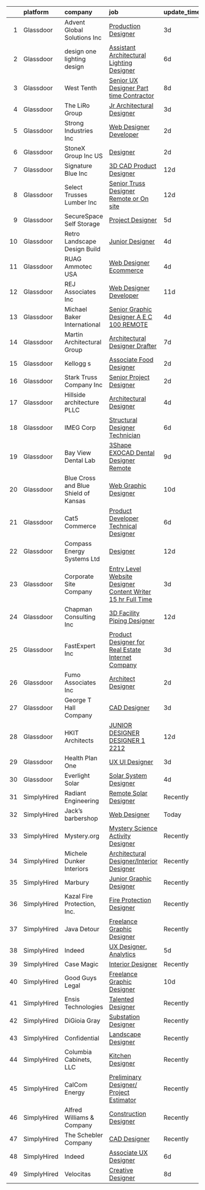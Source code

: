 

|    | platform    | company                              | job                                                                                                                                                                                                                                                                                                                                                                                                                                                                                                                                                                                                                                                                                                                                                                                                                                                                                                                                                                                   | update_time   | location           |
|---:|:------------|:-------------------------------------|:--------------------------------------------------------------------------------------------------------------------------------------------------------------------------------------------------------------------------------------------------------------------------------------------------------------------------------------------------------------------------------------------------------------------------------------------------------------------------------------------------------------------------------------------------------------------------------------------------------------------------------------------------------------------------------------------------------------------------------------------------------------------------------------------------------------------------------------------------------------------------------------------------------------------------------------------------------------------------------------|:--------------|:-------------------|
|  1 | Glassdoor   | Advent Global Solutions  Inc         | [Production Designer](https://www.glassdoor.com/partner/jobListing.htm?pos=126&ao=1110586&s=58&guid=00000182101c31b0b0a224299edf3c80&src=GD_JOB_AD&t=SR&vt=w&ea=1&cs=1_d17178c4&cb=1658127659984&jobListingId=1008006055441&cpc=654405A9B1E0A9F5&jrtk=3-0-1g881ocfi2hiq001-1g881ocg3gagu800-61901665e7fa4d7c--6NYlbfkN0DIpdLJUpemWGeGK9aGkL8A97q7wooQJ2aAkTmG5zU8UI_WTracIWZHwrSN7ZMSmN6edLzs65ZGUUGmA5MQP4FEfG2vUYmBYXg1-9TaUFVVQvAxyCY1f3YU7tUtaLgSaxUeP4svd2V2Vnzm9jPH-oRcWZXd0wLP5S2KJ_ur2UV4PabBSgtGwrzVfDSm0S4A6omYflEBjzaBwFcsbxYKVOvScy5aIL3jy_pQE4yYo77gTutsV35xAaNFCMSWZ-XE9Lco_ynqM0uonKKL6M-LJe24fEeGJsGaGALW7AHzQQu9iGF6b5Up7YwQybq3DjXyQYmBxMKSpeEufdx8OagwlwkQVoJgS646703DgtLkN5Y7W3NlB4VMz5O0u9_1RyH2hJvEkcOWkpwL4lQPa_ZvcX9TVJZnZh7NX0VRoM3zr18-go3UPzY2yiQvdhulL-q2ZDh0-qmOwGzBj7Uns1JyVis4j9jGRfZPDne-aZxoAum5bbmoscRDytpPz9bXj3-di-c%3D)                                                                                                                          | 3d            | Austin, TX         |
|  2 | Glassdoor   | design one lighting design           | [Assistant Architectural Lighting Designer](https://www.glassdoor.com/partner/jobListing.htm?pos=119&ao=1110586&s=58&guid=00000182101c31b0b0a224299edf3c80&src=GD_JOB_AD&t=SR&vt=w&ea=1&cs=1_01f67689&cb=1658127659983&jobListingId=1007997987199&cpc=88C71AD61D38E582&jrtk=3-0-1g881ocfi2hiq001-1g881ocg3gagu800-4c0aedf0e6fda878--6NYlbfkN0AS3oPsAAmCngCu4U51_2RxXyfS7TdWOFtWPOafNW52IyXYw5TLhjvsfcj4TZXJQ1zzH-20UfmQkxAIcMdSZrXDm9Ky1KN2JJcuidamg9Y5Fjz8MusjrzVrZqZC3xmTcMViLY6S1sPu1OtTCAmJZ9fgswCdoOnB-Ca27neAVfFiANR58DfgrARn93_2WRZQ-tYfKX0-HPZugu9hvEOjhioe60hgZWXtVejV97fYnzUbsJu6Wc2uOJwLnjobdDqWC7ScvfpPc-zmSOJgkDVz0Gl_-K30guhKrLgTRpxnaKInCxe7fPkIcWESsV4wbPYWbrWKOCs4hAUjIiqkA6KCrVY_GG3zUFA29PG_YSrR0BxY8-NMeatZ1H79xznX4tdPizaYjCbbani2bzKbE_zC2e40lXP7uCX3dKddp2uI_UkSjSL1x0B_PgO-XTdsnOJwnrNqMvCgpQA_Klbmbu6uBIvu-5jr5XC_Cm-KAYgq5fRZ5EB7dx_pSNuUWtAVCaoedbAGeEUJvSHtd9UHUNXDnjZY5Nf6PN9-xa0%3D)                                                                    | 6d            | New York, NY       |
|  3 | Glassdoor   | West Tenth                           | [Senior UX Designer  Part time Contractor ](https://www.glassdoor.com/partner/jobListing.htm?pos=128&ao=1110586&s=58&guid=00000182101c31b0b0a224299edf3c80&src=GD_JOB_AD&t=SR&vt=w&ea=1&cs=1_0b2fafb9&cb=1658127659984&jobListingId=1007994171980&cpc=275B60D2C545FCD5&jrtk=3-0-1g881ocfi2hiq001-1g881ocg3gagu800-06c5996664b34557--6NYlbfkN0BaGdOOK624JFFhWibxYF5ZHJyu-TQMeOslDTyNeurccZp4QCt3th5gGoNGv6Hi88tg8HjMEtUQgpaF9Yf6QnMzasdUojNdApIZ0sULt1dQnF29vMajjrQL_7YctPSeF61EzqT59_tideUiN3-mXC8WL7WSgWs1vxDq8WZNDcMmF3_sZqlH2hXXRY_6IFlghMTcfytmiDAOHT0toPFnqgX5Q9Qj1_y2M_lJSJFy0UJap02u_odMqgidVgn55r19DFG_YVonBcLA_-8__mnGYVnrdO-aqPteGdA0rEnzMdzUkLwvzwJa5iqxJsXytCYNwxwU3N7M9LUHjxzNrlhFWIefyNYdq8fgaoV29oPa-1up9ksJYhCL8tWnohwCqccph6y9x8lZ9ESLgrRlKDW9GeA1nSfGXNj26w7b-xzdiPSuUyyxulQpJmoj9uP78nqOX5Xtcp_UxHKy3fxQefGt8PrzevM2DR_reOn_Q2WjC8Bt1CRRCUffKecHF3kk0sLDa6_OLCAqcwfrp9WtI_vnxK3qawYJEz7zAjw%3D)                                                                    | 8d            | Remote             |
|  4 | Glassdoor   | The LiRo Group                       | [Jr  Architectural Designer](https://www.glassdoor.com/partner/jobListing.htm?pos=118&ao=1110586&s=58&guid=00000182101c31b0b0a224299edf3c80&src=GD_JOB_AD&t=SR&vt=w&cs=1_7a6076a5&cb=1658127659982&jobListingId=1008006942178&cpc=3C7BB2D400054DDD&jrtk=3-0-1g881ocfi2hiq001-1g881ocg3gagu800-3ffa11234c68540a--6NYlbfkN0DPGpeqrc0_xSKNvBQRXXyDsB0hTjf5HZxFcUHN4MmnVQ0ypJhumXlCvYm05Ucmvu4mhjjYmEJD_6VDsTRvvcHd2AH7mc2nxuxALvMKAGBsDP-iEReJ2YtsDGn11JqRL3aLi-hkwr79cAU4mggcXX_lrQu5_75Tok27ngZPNPTK7qZhGEhcmXRX_46gXNVhnFmg_Mmf2jEtV5ZyoQhDtKegg-sqI3muvCI7_UA6D8VJtxGiYt950kBh62uTddlA9WoPleEerxOfd-eQlxR46lZPC3vAOZ6qK9_sqi4X6ggm4zLHNgdGwkjsQE6VrAOVxsKnT8NszIY20Sak7Rg4Bf5XvHsGAsgbGFp67KxlW5RzNIMihL_NpEJSr0gfHaaPbB5uUNwgiasp4qH0sq6LUJ7mwkhpdrmrUARvsEaTzGyOgv9rble1YzM-oCeYlEvULEUBGXfjy2j8b42jvdR9R0F9cIZeRrNFdjw4bsIt3tVH9w%3D%3D)                                                                                                                                          | 3d            | Mineola, NY        |
|  5 | Glassdoor   | Strong Industries Inc                | [Web Designer Developer](https://www.glassdoor.com/partner/jobListing.htm?pos=129&ao=1110586&s=58&guid=00000182101c31b0b0a224299edf3c80&src=GD_JOB_AD&t=SR&vt=w&ea=1&cs=1_85bee86f&cb=1658127659984&jobListingId=1008007901691&cpc=F793441F64F6F721&jrtk=3-0-1g881ocfi2hiq001-1g881ocg3gagu800-4f92cc2faa6ace89--6NYlbfkN0AaAh-T7aBUNEyWZAMeJioHp9n-56TjfRd1exjU7yaUmSUR1AdsK2zYMyM_gote3a86ng6VCn9OTRgQq_1npgN3lEIkYsJV1g4yzIIkNfoHc4UJx4kgA4USL7bhSlncZJiBMvSZNphLigjGG9un9xYqaG7bYb_YkKSKPKm8cRkI9FKZOaab3Dk2NV5uVybuhUnF0DQuXd2nNK_asYYYTSqgSZiugY3rYN8pxXpRJSuqLZCz6e5nzrfnO3X0SV7jfp4PsJBcB5EYiHBX5hcIsp8oYILZmvEgUHtj74FbQYulK47pbRz3HhglBT9F28FE1z9kIYZOTQ7eYe9O0OGQQGfLkUsFoyfz-bVXKoUuZjEP429dE2OWK-nCqx_vdcjqq4Lzsb-u6JpbnH_C2n5E3i3_Lr2krr9dL3X96IfFh_ce1vtSalWixBEe5sxF6TGXnbXQletGtiFEdl0fHcS_rAv-e8Hsm1Rkj_kr7FNavxwmkhlq3bNCaJU8l_6kFtLQQpTh5vrO1sDdaQ%3D%3D)                                                                                                         | 2d            | Northumberland, PA |
|  6 | Glassdoor   | StoneX Group Inc  US                 | [Designer](https://www.glassdoor.com/partner/jobListing.htm?pos=120&ao=1110586&s=58&guid=00000182101c31b0b0a224299edf3c80&src=GD_JOB_AD&t=SR&vt=w&cs=1_874eb015&cb=1658127659982&jobListingId=1008007366621&cpc=01C0F35AFA5AA31B&jrtk=3-0-1g881ocfi2hiq001-1g881ocg3gagu800-4778e83600432297--6NYlbfkN0BqEd8mKcsxVSLwRidLi-ap7Ff7gFSDy4wIMcyIZERRBLJc4cm9vnSAREG_ITkUyw4gIWKx3so3sV3Y0LRcEcFoy-qx_bS4PxiriGBubHgJdB5tV-ra3STuRoZPKS-tofg6NxPSfU4Dmm6xPiBHgtHW1WBRojqP-VSjvwjf5BEKl8MMvsry1TIzZp7p1qZk-Alvr0GhvZ42ZAYsBgO_i1SlnFPmPdRnCdJgCnqQ9Rku2SClSZ7wyAbXjUPj94fcqiUnXVZWalDcE7uGtST_MifLTIkn-0LbYtHeiV-Mw2zLFTcnsHNI1onKhV8k7IGVN37iSkioxSRqsLVJrkCxMdAXkANbBQyQnmJst16qaYTVzGJSrkMKcyWTe_MseD2Zqj-97s8SkHNC6j_Hc580TNhQosJIiqYphw6Nz4_nqMr1gr6r_iRo0k4ObMYT0Ca05UxlUswg0_dBS4fvjBdDPO6YdYFeN3l5gEuJhl12NHQbGaZwMW80UZD-D-nAdCfVVaYVbFKG9XN9qtV_cRqMfl7O9nvUCto9KLv_tLjOCMn7OBfrZ8KpXSMm)                                                                                        | 2d            | Chicago, IL        |
|  7 | Glassdoor   | Signature Blue Inc                   | [3D CAD Product Designer](https://www.glassdoor.com/partner/jobListing.htm?pos=108&ao=1110586&s=58&guid=00000182101c31b0b0a224299edf3c80&src=GD_JOB_AD&t=SR&vt=w&ea=1&cs=1_158f3a78&cb=1658127659981&jobListingId=1007985131299&cpc=25F7D4ABB6558D0F&jrtk=3-0-1g881ocfi2hiq001-1g881ocg3gagu800-c935f69cd6141cb5--6NYlbfkN0Bi-g4OEguhQEx4pjzkmulzkFDPdVMQm6g82nLRMcVRUF4a9O8XX7bQnHXOSYsr-Z1lYAsjII0Z5QvWE8UBfpVUpRtqS29lhzVUzTkXsA1F3d3iSDbrGSU-yoIHJgnRfXf2QSL24J15t1V9kIt1zXmE8vxNGumvGO2F6aEaeF1boqkewEQurOo-vqnn1QroqAIkEuYNTXaFCeqamN-yhAyZ_mxu-mdrF3yfkcoBu71GOCu26YRggfu4S7PXDWBaGconZ_VYaQXixgPn-z0r2NL6IZm1HP4FGbyMe0KYuD7cP97myzv9sCEd8E1TL0hVu_vh3SawzZ1Jn4E1UaqKqNqeeNAeLMKbh_BJfotCDx3r4JghPyzijmFYKLIUhqQNPMuBSmoyWujkg-dxUEXn9ij-XACbepTB9HHS9aO-vsUqDq87ZYDiijG-BCafvKXHhJ_q_l49KHwf9M8rbEtsWiizazF8Uth9-cwhiOzQQjvmucpr0l_kaZOr5J4XlRE2109NP-0DT1DqFQ%3D%3D)                                                                                                        | 12d           | Walnut, CA         |
|  8 | Glassdoor   | Select Trusses   Lumber  Inc         | [Senior Truss Designer  Remote or On site ](https://www.glassdoor.com/partner/jobListing.htm?pos=112&ao=1110586&s=58&guid=00000182101c31b0b0a224299edf3c80&src=GD_JOB_AD&t=SR&vt=w&ea=1&cs=1_d17c685f&cb=1658127659981&jobListingId=1007985094816&cpc=006647ECB170E34D&jrtk=3-0-1g881ocfi2hiq001-1g881ocg3gagu800-a5c3f8b0e7056b79--6NYlbfkN0DXVxe0bUwbFl3PDGGse7aMqrdPpcpWmtAPPvmRnbASpa8qtBnPCZduvpHASFIRz6PG7XyAEs38rRhd6nNVDxLz6c-PUnm2qLi20tZJu1mLw7s2UJwfPgWWudFFr8hUOSG2_SDGm-JGy4FWAcukcjFwDFNjTRvNeNfQDAaae6SEdIzt7eRxaMot3UqmqbWIq1K5lPJxlU_q819RuNV0Lbydob7HFmWPOo0L9v7-4Mh0sNBOomn4hoo6kgoVdXTxPf-Yv9yteB1mSszo16jYZMM_3l2HxpFp_o34VJd0WfLG52gbCSm5LaqsZsSqi5QgEx2ehTgeHQqqvA4u2hNPfhJGx3S6aeMvbxHgA7uUgFAKZ7z5OjOMafsI281TTUc3ukUHnVx16LEJkEv7OpJ2sOkEGVhaBpU3qcrGsPz7fhiUE4h81eJ5XsSz3eF-1Mx2hKlJNTe-BZHngFnRKaiJ2_sW6HKg-MeJCmHzCU9ac0Q3cQ7GbYMxCQTTOICLtVXozV8pTrTCRcVDvoOtUFePnJfr)                                                                                  | 12d           | Wisconsin          |
|  9 | Glassdoor   | SecureSpace Self Storage             | [Project Designer](https://www.glassdoor.com/partner/jobListing.htm?pos=111&ao=1110586&s=58&guid=00000182101c31b0b0a224299edf3c80&src=GD_JOB_AD&t=SR&vt=w&ea=1&cs=1_040441c5&cb=1658127659981&jobListingId=1008001247349&cpc=AF8BC9077DDDE68D&jrtk=3-0-1g881ocfi2hiq001-1g881ocg3gagu800-b4706c3a706b925e--6NYlbfkN0CbSjGqvEM5GUL70PexnlNQ2c1fa7HJH8c8uFYAHz9A48cADa4ZixhnKPp8Q4tPlabky1i0_F5wDPrYgvrRKy9ExwYu9solxeeSTx_-tSpbzGufW3rdtG6AMN79z4TFkfrRoRSHMQCGGY9VNg7FOs0WHFgGIY6pDzSNQOzyw8tpWCYIY526cXi5njCj5cezB5WqLa-Nhhlxi0mBwWfJp-zBekPPgt6hq9Hf2L9Q1UYJFkITEgqqjUDKKzd2-ViNGzXxHtl8rdw2_bqYA1OCtkBHAbtUYc1mrr_3vj2xgZsRTJctFRMU4Pw301-kpZGj9lnDFoKrpx4rb7Ff91cm5FQmBoSlt9lQmW0xDh9lwZm6ubgqS-HazArnnov-CCzOzmA8tPaYFe3YxhJWHQAOE4Ny1o_isED_C6IIos69Dgc4STwxYc6Ct18fagYGtiAEZBD1sAQduOwP6gwo3GZJYX8fvKT24ASZaQA%3D)                                                                                                                                                             | 5d            | Remote             |
| 10 | Glassdoor   | Retro Landscape Design Build         | [Junior Designer](https://www.glassdoor.com/partner/jobListing.htm?pos=116&ao=1110586&s=58&guid=00000182101c31b0b0a224299edf3c80&src=GD_JOB_AD&t=SR&vt=w&ea=1&cs=1_cdb36d94&cb=1658127659982&jobListingId=1008003242619&cpc=43E37B7B5399EAEF&jrtk=3-0-1g881ocfi2hiq001-1g881ocg3gagu800-3b0dcb089654c5ef--6NYlbfkN0DsBOlmEAMqZtav1V1WKZO3RUElpafjggtWvxyDQ3xFSi-VzB5KdbXib4bfy16v_gNpMerDHeEJYKN-fDSKnmrzlpFqzDvYszSnxkYA0fuWJrlUkeCK3ri37FTkwM8N024P7m_6vLo1hqhbM-b3Rfi-oSFnecd92sl2x2Ji5FovexVjv2K3uvkyu-_anv6d3qaNgA1714h4JhyZUohM67-9i8rjjIWDz5y2McX7Szz6-z9ZYHxkZ1DOjv_RySmdLDvRQC0UGSS8MdPzLDh_osUtsP3ScRI8oxmdAYwyiIu9y-Sk0bBZ2u0YuqxaKYf2iWuwNVHvt16rRgahj4UTMfivRtnBX98Hr2Y6r2kCxuqKMVK4OsGT73VQO6pxS5JljQG2U5KLQ53g4_gZKL3_FsWAh07Wo6TlkKCOSwh0B58Dkr19ZVHxS1hcnM5MjvH_iW9tXXKhC3TfL6bYGcAqSHOKmait6PssfeUqg2O201iZJj5iAa7exZYxq5zP48ScwUo%3D)                                                                                                                              | 4d            | San Diego, CA      |
| 11 | Glassdoor   | RUAG Ammotec USA                     | [Web Designer Ecommerce](https://www.glassdoor.com/partner/jobListing.htm?pos=114&ao=1110586&s=58&guid=00000182101c31b0b0a224299edf3c80&src=GD_JOB_AD&t=SR&vt=w&ea=1&cs=1_84c93c26&cb=1658127659982&jobListingId=1008002651557&cpc=D8FBC54B4F16B65F&jrtk=3-0-1g881ocfi2hiq001-1g881ocg3gagu800-01d9f1ea41282b64--6NYlbfkN0DukAwDndutArnS8OT3znlJ-TW2KpK_7rZjO0LfXc6UVNm4ZqwCg7K14uWqL3E5fFowBU04mek399JTFlBWkYIBr5xrBij-_k7suzRmvHZBEdhDwBNvGI4DdmArLHvz17sRNH1lDatzOzjCcoGv0Kw5218OxSxWMpJr8qtiNpnDEz6cWqZ67RW3t5u_atGzAXMuPYpW1h40PtNVBVMNVt2vpWK_6U0GAfbI3lM6uBd45loaVbAXKHXa5jhA4XXVdYwXJ_Lxm5lpji1SSKxK0caOmjjgipMyzeosabQnSqSp8Le2ZL9p3rlj03N_O97t5idhLEQbVyB9JrjR8o_D5OPkAX8xcU3JebEjAlm6MaG0D3JmIXr4jIxUkpRW15NdflOjfx1V4Dq29gSYWqdsEXAbcpXkCqaCr8DpsXXoNYZxTg3cb_jKJvy_EZa3qhggARxH-PaV9VtqwONzT0suSBSIWW8V44rSLRInmC064o_whpi_jEXqzw_1K0phcKBbDbWn3K-BTz-I7g%3D%3D)                                                                                                         | 4d            | Savannah, GA       |
| 12 | Glassdoor   | REJ   Associates  Inc                | [Web Designer Developer](https://www.glassdoor.com/partner/jobListing.htm?pos=125&ao=1110586&s=58&guid=00000182101c31b0b0a224299edf3c80&src=GD_JOB_AD&t=SR&vt=w&ea=1&cs=1_e66f3b9c&cb=1658127659983&jobListingId=1007988000128&cpc=0A88B0016E52E137&jrtk=3-0-1g881ocfi2hiq001-1g881ocg3gagu800-052e4508faa82851--6NYlbfkN0AF_bfm7gzr-f4HtFIOaurJ6VoJjpjfwwjpbPTStdJTja__rm5RFnvmIqP4IgP5Pe_UU-mMrW9psE_3WYuQ8Ej17TjZ_ZnA4Ef1kqQtaP5Yhw0aYQ7OXMBUsZ5R6ikwFO_ZxKqfT8jnjqHckvi7M8tWk6QVmuJpZbrDpHBnb4jmRTPIj_Jz4SB2dkHYwEfLqtIwTu8TgHQgQ-IuzaVhoPYfTlSPnY3yM9umq2owlgXP7xj6K0bhaQD_Sda2fdieRAp_b-o-fSoOigE7wnpon3iV31JalrO47DvVpaKxp7Y2EpLhXjR4E5gztPoseeEDxoTlCiiTUKXG35wyjLPQbuHF9VsMXR0aDV3LQ3hMlstF3R9LkwpRC6euHLDMUdUVecyx4KjudAyrsIUW4v8UONPRDAu6hjgrSEi3ua-H2wxLICaMpadmHioMOKOQuKUT9n5Ft15ewO2SlhWE9cZDxIbyPoWO_1OFxhTAIpHid14iDHdqxkF_BISZ3SxwoJFNPVA%3D)                                                                                                                       | 11d           | Fort Meade, MD     |
| 13 | Glassdoor   | Michael Baker International          | [Senior Graphic Designer   A E C   100  REMOTE](https://www.glassdoor.com/partner/jobListing.htm?pos=123&ao=1110586&s=58&guid=00000182101c31b0b0a224299edf3c80&src=GD_JOB_AD&t=SR&vt=w&cs=1_86ec97d4&cb=1658127659983&jobListingId=1008003647290&cpc=42BEC95245890617&jrtk=3-0-1g881ocfi2hiq001-1g881ocg3gagu800-fe1c8db2364e4908--6NYlbfkN0Bw6-PCJRpRXGAWvRKjRGO12LLkIPLF8Mel29qcmNmjc051Zg1Fu4MVlztxQQQgvSO0mu882ydATROMRq3nK6p594UDNxCN2h3MVWR62BZ1eKVqsk8te5xY6a_fqJprPSnWNCe80mmwmlxLAE5fLxpkG5L1f4qFXUWS4f86M4Q0pqb5vJe6QkQ2P-vyMuq2Z1PbGajx8DHZe4OSC2VRU8N5GmdChgpiw_gJxn7IfbK1mtNOsoZoMOmu5k6lWpAtguWL73G4tV_P16YG7ahejnRjqwrrKNltwZXNiolY55bxxdm63yPmMn862oXzsyxO9wiuj3XGZy63lPRFAewFrSFDGC1EMjKLt34YDp3JBzF5_d_fpX7akUqmZ94XsmgSOoMVsR4ncQG375bnsze5MOrm8k69x1B2w29d2aWuTPBBOlGye0UNBzx3us2UqLzD1oPjM5Yk8xxutWrNYMzHVV0s5a400FQfRewV-Ls7nQh1eF55xb59t4Mb7A7WirlJxeRyK-h5NfpNQON5VotwoVgo)                                                                                   | 4d            | Los Angeles, CA    |
| 14 | Glassdoor   | Martin Architectural Group           | [Architectural Designer Drafter](https://www.glassdoor.com/partner/jobListing.htm?pos=101&ao=1110586&s=58&guid=00000182101c31b0b0a224299edf3c80&src=GD_JOB_AD&t=SR&vt=w&ea=1&cs=1_bf8a35c0&cb=1658127659980&jobListingId=1007995737837&cpc=F043C2D8FDBE60D9&jrtk=3-0-1g881ocfi2hiq001-1g881ocg3gagu800-a9d310d3ccffe4db--6NYlbfkN0CLMwMxZyKxUbhDMwXPXWPdxnMGt4DJYfU1ZTRtM1ze36hdojysG3nq8KNKJ8WlmPy5CKqYrDt2hoKXTBVuV6qU2iig3g8B-y3IwfGoCr2Gh7cZqkH3f--_EbrgXv4rtJX0IZD9pMg9HtVKT6WjkpMlzXx5io8afIvsims2ah6TQjLODvhlOOqRpE7RNrfLPL1DF2aw1XMMYpIoZsjgSAq6GI8Pz-AuSfHMit7Dz5es9blCVk48tZwoYRAZXwVG-3wwFwTLopVsdwFiCVhidzBJL6FPLDZoJaBjWz9HQIy8sshSWbuaGhtCaW3X7ieJVne3O0IbanoOxXpGhhbBvLxhup6fxStwh_aW1Odnkx9PxBU0JROiSLKeMg7YYjEvBnXw8Ye8GJKKHAtT9NEWjaMjQuN5qrxi50KvIckIbSFKHVNsxW8LNnZ7d8prIQ6GBrSPtiJH06HdlZILPIto2-WDzyPtTlNOcwFi4EnRvgU_CC50SuBKRs11iCDtdCg9RpWWlx3Im9oi5OTPe2SdhStd)                                                                                             | 7d            | Hartford, CT       |
| 15 | Glassdoor   | Kellogg s                            | [Associate Food Designer](https://www.glassdoor.com/partner/jobListing.htm?pos=104&ao=1110586&s=58&guid=00000182101c31b0b0a224299edf3c80&src=GD_JOB_AD&t=SR&vt=w&cs=1_4a81ef70&cb=1658127659980&jobListingId=1008008473011&cpc=9C68D95A8562C3F9&jrtk=3-0-1g881ocfi2hiq001-1g881ocg3gagu800-0f91f38235a1cd42--6NYlbfkN0Ci7BGsWkPVySyYQyYDwjZg3wI1ezlTobACjQxJ18IImHQbmm9xGuE_VUs74HkaA9ipTSgNUMjjtq8n61MYcim-UfRIti2-BrjadozOczZP4kgACBLkmSjLvc9nWLhiMVNNSfhkJCymBaKWwRa961ImxBp3Uh7vlim7MemajEmF8KpyLeJuP42K3Cv38NqqR2EU29klmdN1OIc4_kk508F9XxckIH4pEF1AKPwufY9ZfJQ_e6yIwBO68m-DE17_Loou9ZwqrqzvzerMeXSCKJBjSKxR9FtGS8zdJ1p8UsMO_1RnvmDlDR8aPE9vA2x8mZex8Zt868LHm83pbOzhmNH9_sgyjxPTGP9n8kdLXQx126daN7GR7lUQ3poyQTG92tVBVFAi-9JpHk-2dRzb2rKhaUkq8Jq-P68ssLVfgdXdd3mXbU_CQXxcV4Xb6_LP04oKkMMkMoRlnsWjf-Vd670qJeR21LuixJveKO5lBw_KhbirnIDSuNaJ05QJ9pSx0GI9LpXH1tmb2AbKfBlmj90hTAsf6tCE2Ej1ox4TI_AGkw%3D%3D)                                                                             | 2d            | Battle Creek, MI   |
| 16 | Glassdoor   | Stark Truss Company  Inc             | [Senior Project Designer](https://www.glassdoor.com/partner/jobListing.htm?pos=124&ao=1110586&s=58&guid=00000182101c31b0b0a224299edf3c80&src=GD_JOB_AD&t=SR&vt=w&ea=1&cs=1_0fea9a9a&cb=1658127659983&jobListingId=1008008562863&cpc=496C5EE6B32F83EE&jrtk=3-0-1g881ocfi2hiq001-1g881ocg3gagu800-859baa188b59b13d--6NYlbfkN0BPysCdaCXAG6wTZJDWv1El0MfWck_5kEHN5flbAYEyVpJR07F9kQhb6MROOg6Ou8vudJejRre2B45zjFXGK4CwbONOaxdeLXrSkfcdlk0jR3y2RZ_b3_mqGYIAWDS4Pj9RC3MsaYQ0sPfjU_SdJHlT8zWui3hmo4UH7Wk80Ail-dJlYTYcbRBWfVEF4fPUCYd3tgObr7HZFSiFrbvR6rFrICSPOVNsqfXEuFIVsdTZ0mwhGvJCBMAFn2O1dJTeTnwB6EkMxkX80JYDad7IvRTdx5Yvfin6qSkWSQdwBbtcldDhJwjwLLRMiv_yX7jQDgIhBBFUiifCMAfLEQ7U00pi7J4WvkYSLGgEMS2NVxe74vyDd8waIk-rnBQ8lUMF38idjT2GCwTirKf6kKk3tFYBom3A5gYbtfKkgPnLrMW4D6Ieep1uNAWuGYAemyLvwgmjOEuF0MeuXH1FKr-uX0me6OUuKkH0iy2owCwCfUmHRie5BcTVGaAmaGgB4aMWS7uMjul_Jwr8Ag%3D%3D)                                                                                                        | 2d            | Remote             |
| 17 | Glassdoor   | Hillside architecture  PLLC          | [Architectural Designer](https://www.glassdoor.com/partner/jobListing.htm?pos=102&ao=1110586&s=58&guid=00000182101c31b0b0a224299edf3c80&src=GD_JOB_AD&t=SR&vt=w&ea=1&cs=1_84055da7&cb=1658127659980&jobListingId=1008002868255&cpc=2528C9A792365EDF&jrtk=3-0-1g881ocfi2hiq001-1g881ocg3gagu800-4267751b2a17a9d2--6NYlbfkN0CHpSnjIPxMtekS58WZl5Olhjo2iWL5RjE_Boe0ccr3Fsq_ZiJFoxf9NPXFwZ9VeIA2xQ82aB31YCmI5crNmMeKkBd-d5waPngzWrmCr95l9ZmY_8Eq3mddGV_kgZhiUcPERTYNElGTMZ60F3EHimA4CZ4UgEFT11Ciw25Qc8xDW0Q-J-cN9YRR31olodeLpfxESwAld1jahOVSYsFpjYaf5QD66wydKlU46uhE32xNP6Hn1ZPUQL3Y2YII6Jl4B6DA2XdL-9ZhR4p3JxNcWATAldKpLwH69LnMiGzihu78H190YjUdWMkxH_WfKwxoTDmmPPwTWA16TjQB7XMdb2j7QePG7EqAaAYa4WUHAHesnSBkEAKs__sNGQ2JIGl02dR6ZRKA35sqNY1xFiD9gIRK5uAhFMdFDrred05l-kpwovVVL1JsmQgdMFRZcbOx7ZwYkWXX9JR96GyN9sOMnyrsF-YoT8Cc12dZEt9hTnTaF1xWzLGVA4hWySRcy78rpXkOgwFeC5QH1Q%3D%3D)                                                                                                         | 4d            | Boise, ID          |
| 18 | Glassdoor   | IMEG Corp                            | [Structural Designer  Technician](https://www.glassdoor.com/partner/jobListing.htm?pos=122&ao=1110586&s=58&guid=00000182101c31b0b0a224299edf3c80&src=GD_JOB_AD&t=SR&vt=w&cs=1_94c09c94&cb=1658127659983&jobListingId=1007997986564&cpc=A47415DDCBEBC78E&jrtk=3-0-1g881ocfi2hiq001-1g881ocg3gagu800-2496ed8df6dbea0b--6NYlbfkN0Dvvm-0_oD0Xfx2UoEv4Xd1M-gFe8D1JW6DTl06RVVcILYd8xhHsI8V8sHCDCjdC6r2cnAJcx7ZG9vStSW_nczAYNceGUTqpjPRYLfamhVpfUYlHnDvkHRef_H5jEZaXQiCAb0_ht8GRVJbT87PxAoVZT3_W-57RKZQ6q_GjEusH7nQSkcDfGi_z2k-2xNMubhBNGLgiPBofLZqWqots5T6_jMT15f6GqRkAPyQM4glH0CHvdM5dAK7I5oLkOmK6Nr1OAqGUWTBr-99ZpudVjAZIblsUl2jztL3A_zfHgF2o6RQ8r64lojMum_6_M-axTVL0xvdlo65NYXJSg9bEXCwl28mHf0CI39VfiZcNzhZ9IC6FHyWewGDyJkQbZX2px3hHlszWdUOSibsAiofDNoejPj30VgF7shNZ5nCn8UA_wiBv6fPSpAzVn80Le3OmN_9gSC6QBCmsCCHzuK-4Ei_v-Qd7arzQWjOSciSsf0S_6ba3Ng0feSh4Y_y3XUqm0WN1HvCHaVng0-6RPSIhAhr0A8IW__Dgk6WRgqeOppbNgWaCVO0BFvT28ZBQcVPhus5zxr1fny5cr6nVqdUMn1K02TggNDxz3wZNQRkTTmBr5Sk6qDfbmf6) | 6d            | Minneapolis, MN    |
| 19 | Glassdoor   | Bay View Dental Lab                  | [3Shape   EXOCAD Dental Designer  Remote ](https://www.glassdoor.com/partner/jobListing.htm?pos=127&ao=1110586&s=58&guid=00000182101c31b0b0a224299edf3c80&src=GD_JOB_AD&t=SR&vt=w&ea=1&cs=1_6f38e6ea&cb=1658127659984&jobListingId=1007993383080&cpc=18C9CE28155C17C5&jrtk=3-0-1g881ocfi2hiq001-1g881ocg3gagu800-4d0a507958eeb288--6NYlbfkN0CN_heEKBmx6uVNBP5N0m0cq0wPpJs0SQ3UE-M_i9XXXma_1vFFUlC-lltITiyLQhrVQU8-emd6XCN5FfF4--3kAp1Y9sI7c7AfGN7MKu2QejEUi_0pSW1hIsx6dsZVRLn_n0Q_G5fyBY6dVNXPMpy7cp_SKf5-4XHI4SsM1oRGUTQjKLxCQBpfqgYzxKNMSQUhn0tAWIobuCF-iCJ04Yu8s70oDlTsHd_V4Pww2Oatp0Ikr9F7Az6BcnDDPNQMNNLTRZshK-R9qDf38D4Z0qTtxVdiZizXssK_pN0U3PhrSFDgOhGoHdddoLm38z7i0DDhVgmaADmbsDVQWzLIJgl6Q6HeeRjpXp8SIQtVKRKFmT4Ltz4HAePLcC7_L1juvJyWXbEEonueNW2qvXy9R-SBCUm5op-MsLhWTYcYouxgiDOI4o1UC1XefeheK-u5EPiHsS58e7UI66r22dCT7G6QZYRKxT_8md2EHLlzywhocYYJwKhia_UnGtdD71NHM-vPCXyqfMU7FutKuZFWyjuC)                                                                                   | 9d            | Remote             |
| 20 | Glassdoor   | Blue Cross and Blue Shield of Kansas | [Web   Graphic Designer](https://www.glassdoor.com/partner/jobListing.htm?pos=109&ao=1110586&s=58&guid=00000182101c31b0b0a224299edf3c80&src=GD_JOB_AD&t=SR&vt=w&cs=1_c67d5964&cb=1658127659981&jobListingId=1007990691312&cpc=8D2B7435C06A1689&jrtk=3-0-1g881ocfi2hiq001-1g881ocg3gagu800-a646a3c5cc0d5ebb--6NYlbfkN0C0fM3cAMPIJxx2YJu0-54AUzYyvdboEQAVt4G_xOBTWEOaDebnHlkXFTc2Kq0ZccTKs_m4kr2IGIqRKB-1jaqsIt8-Q80KNCB6stC69y0_zLiFe1CnqDWQFScQ-vNNv8K_7ON31hz0iQWH5w9u6c6B-QGCtvlm6wmT8QXnqjnMIPUu9PkXa-F-fDEACEl7iSodQ81FiBl1Hmswo7GU0eQ6XNUXADulAdzxJFJM1X25Stgotczh8zVu1MG0YWkDzM1IfHcG1LVJ4k9T-RYany53vDk8fsXnjORP_Iz4lHbDCo2AMkCm_KrYS9Th7R0d8WFyb1M9kP5HYsGr8P8KE49LY_RLw0JcssI5S9S1OyA30B8KsCd_p8598TsQ9qXEYuAxO5f-5lYag8CHvxMxO6tpU4pZW2GlVd965cjtmCwPLl9MNSuISITsF7h6ooFyiVUheSWQ3l1NRWTSRy9ShTb5edYXphZXFvqqSLhdJcYyTZamwVhDU6oJWK2Snccxgu6IH3V592vZl7eOfLSD6GP7IcDhl9yHOebx1x5BKKac9kHBz5krjtHmRi2D_idFRH0KNqdmKjmTOBxs9_hsQ7V_)                                          | 10d           | Topeka, KS         |
| 21 | Glassdoor   | Cat5 Commerce                        | [Product Developer   Technical Designer](https://www.glassdoor.com/partner/jobListing.htm?pos=106&ao=1110586&s=58&guid=00000182101c31b0b0a224299edf3c80&src=GD_JOB_AD&t=SR&vt=w&ea=1&cs=1_e122222a&cb=1658127659981&jobListingId=1007998866772&cpc=79954DD14A7DE1CB&jrtk=3-0-1g881ocfi2hiq001-1g881ocg3gagu800-68e282abb0bf062f--6NYlbfkN0DK9H9N0sZiEMSpusen9pyD9pasoyl8lokJZX1rdmvB8p5lnesPDUShzfg8LZxFwSOOHYdu_FEK_VyHevtcf5ABijLzu6d6TqZ4f4kzucYvCfAu0gbKychocVQcXkPF02fVAeJiYtXUKzHQ8FiQGS3dj57L1yu7cQK4sNj5Hyy8GldIxmStNX-RZ0NFWCVsqqXkv0cpcZ4vk_LSmGa3uSmlUUxpY8VuYzNbSrgwvPrvneHNsYkf8XzAvOdHdGpSo3ETcpEnjPyS0-jcMn2cU1zZR9iSpjwMjj7cCdOUT-wEiX4qSdpEuEPuBG4ZYWhGJVaPABghH0O7B4QtrRDmTBb78LnLNcKsrCAKoGEu49s68Az15jPbreRBzG7JlVulCe_nmTDZIy3nF6DUBCEBcp2xTNcvy3vDtp1HBBP2y6DBEmDyjTOhZW0Ylv-tEv2f-yWghk3y-JkiOqLwamKSYIfEAX9pn59hTpyFZb39I_ZOwn_qHrZucQ4dFKI-8oaZmw0TwKL_it7k06nDHyRMtuZbtM-thZtn-iFi88X9_sK7UuUBGUFayXHOFP2mVg5E4Gn9BtZUxErv5w%3D%3D)                         | 6d            | Chesterfield, MO   |
| 22 | Glassdoor   | Compass Energy Systems Ltd           | [Designer](https://www.glassdoor.com/partner/jobListing.htm?pos=121&ao=1110586&s=58&guid=00000182101c31b0b0a224299edf3c80&src=GD_JOB_AD&t=SR&vt=w&ea=1&cs=1_9d5bef34&cb=1658127659983&jobListingId=1007984845359&cpc=BCE4811A78D39AF3&jrtk=3-0-1g881ocfi2hiq001-1g881ocg3gagu800-b930a5a02d8ccd85--6NYlbfkN0A8J3fiSFuWPwN6WdXtZ_7oX_JflCgfs2ZD53Bfx_0GfTAzHskHZlWz8ncEjpI2jKIF--lQYbP_Y-QilV2JBziofW6cfpcVyQtPdJMaB55VdTBjEgBGb7v28lyYNr7MPOB22yVpMWL2fBblj7tPLitfWP1WBpctLDmL2hY0a38ggsFSbvqYoQx0EzX_puvbNK43Um3B6A--1o08zCjExC2gR9VUN70r1AxwYxmAOjAZHjAidPzYAnjneuz0lRCQB3M0rp7HbRJH_TV0S3Yh3uTVAU2L0w_bZpP_5oN2X2DhvGa-R6QQIxyrwTGyKXIrcSAoCIk79lnOW5StdAwnFB_y9mpDcDwylmWPVAD4fyN7BNJJ98JZR7Hu2V6_LjU_wJ7ElCXYkm1vO63D57vYBVSsRS7xPd9QylldBFiK1TsL1Fb6bjfmDk7PHCX2SAiluknIWvsQ00k9V0Y1Fhk2lx1oLopekeskswga1x5FHYuHNEJctntIhiOP)                                                                                                                                                   | 12d           | Houston, TX        |
| 23 | Glassdoor   | Corporate Site Company               | [Entry Level Website Designer   Content Writer    15 hr Full Time](https://www.glassdoor.com/partner/jobListing.htm?pos=130&ao=1110586&s=58&guid=00000182101c31b0b0a224299edf3c80&src=GD_JOB_AD&t=SR&vt=w&ea=1&cs=1_9ee61a02&cb=1658127659984&jobListingId=1008005422187&cpc=4B4B39186BDA197B&jrtk=3-0-1g881ocfi2hiq001-1g881ocg3gagu800-92be9d51df5272a2--6NYlbfkN0AeP6dUjUDB9_ebEcF2hELKmsUMVtDnSXhyPsB9H9xn6zkZG4aBC3_DKnjOE0DM6m0CWW-J6CIcx2zvDGDz7nXs1Tn_i37ZopexDdKGPN1ViO--3Bhm06Wx-NkSSRGfiuHLb7OyN8xA9F3RlPGBbLSC3Gq4Z1pag-r5TSCaRllGy55U5amaOr8mWfTHrEao9SBjCyc_h-w5ZU0Ei4FVpBPDIfZ8WLHrZypilvfaBaXwNX5O35HQGq4GB4bhOho5sPVQ2d3eykV7YaE_p0W3JCuayCZOiWde0tPAlI8axohqNnbxCxWvHR22g9ENaQT8QDt6AKp6BXpdcrhFHk1rZpUu9wJxwggKSC2AlSWbYdnsAP9RZ8CiKrx7mudJdrGfLHZFY7pqyqeG3FONbVnY8kdsI1hHE4sHx0nJcMcZl8z2yiSQVHkG_eBAk2GNgDsB4tq73wgpovF_gftSOPkOoNH8Dy2SCn7bgTg8VB8A4De0KHX32nHlh9FmApjAvsbBccQnIkNIQW0xcA%3D%3D)                                                               | 3d            | Raleigh, NC        |
| 24 | Glassdoor   | Chapman Consulting Inc               | [3D Facility   Piping Designer](https://www.glassdoor.com/partner/jobListing.htm?pos=105&ao=1110586&s=58&guid=00000182101c31b0b0a224299edf3c80&src=GD_JOB_AD&t=SR&vt=w&ea=1&cs=1_00c1ce07&cb=1658127659980&jobListingId=1007985950773&cpc=B1198376F5A4F1A9&jrtk=3-0-1g881ocfi2hiq001-1g881ocg3gagu800-1942e2590fe9d9cb--6NYlbfkN0DLWr0FuvwmpNY589ecXM0wpB-l41nBtAe9mv-PvJGiqT4i70eICYhkSDQvcovPHhDGzSuLzq6LSo9ORnq_GlqKXDMwDYYYO4AgRxLK9Ge-zstl2El_3uS8AVXBtIIFmzxL_is7fRnxVpYwDgwQkoSIwnjDmGF5oRU6Frqt-0T7aqE6-Yqbz3U76ROBjByZ-PsZexPi-g5WfjBnBpxdrttCEPonMYftLkmBkjMr9aF267iLSps0IGKj8J5Nnsrt7isOpDnyDPBPXZNi4hRLubuEBGtjobBBPuBT6LOLtbtRLHqaMBO-4RYeOkyzVLAZig8rD9V_7pX55tU0t8Ya4uBFz4jQ9Drufo3fVSzycByZujlmeDbknZHP4NI4Dee1c38TdLIGxqmrlok2WdgYpxkvY7iwKuoUmC1zsx3t-9Bx3Ko4flBHG9ua0Clye7C_lo85ihtbBvGh82K1rWQbs8HriE_9Sg6UY5wrdipnI16TkAtHp9pM4ogc2Kt2qkEGvlDLw9nPma0FKA%3D%3D)                                                                                                  | 12d           | Lafayette, LA      |
| 25 | Glassdoor   | FastExpert  Inc                      | [Product Designer for Real Estate Internet Company](https://www.glassdoor.com/partner/jobListing.htm?pos=110&ao=1110586&s=58&guid=00000182101c31b0b0a224299edf3c80&src=GD_JOB_AD&t=SR&vt=w&ea=1&cs=1_646a35e1&cb=1658127659981&jobListingId=1008005763826&cpc=FFA730268E216A27&jrtk=3-0-1g881ocfi2hiq001-1g881ocg3gagu800-916f048fca55a8a8--6NYlbfkN0CFBgkguLY6m80g6iwtEiGkIkOUmxpFYVML0ts_0rn8yAunYdlDNvIT09ePjv-c1m8q8WIzIm4XNBNi5bEOSjZXAfXD00HtaNZrbC_TCx4gYX8jomr0BtUODUcW9CxcibeAxDtBW7P7ZCQ0-ItrfdkzECNlQJgqDyNhxnMndLmjZS1n7pRxCMCG-esDiqfrcfaVAbB13_CcyWLp7FniIONxE70QZiEW8ytZMK2QallcTMEfstQJP6kWie-gyfyFho-HYhmuGDsRBWIbUxJacBGutQs8a7FHtV1aQMzXE18xcqtlBJ0C8hYsRBYM0jvMXjfTQqYvlZIUPryHz_lsy1dAjQSC5KVLocjtdpUuxAzFWQ3sm6hQU4zlTUXy7tuqHAG7ppPcBEeDaXN3-xmTVCh432TDpbZNxJ_nr57sn4jweuDzBGhY_C_467zzKGO0_te0bwfJIpqzHbZJX3P7FHRjxk5BoXan-CLknzy8sLnC2zyV4vDXpI31T5w-bEgYwJyHROYnoANSlg%3D%3D)                                                                              | 3d            | Arizona            |
| 26 | Glassdoor   | Fumo   Associates  Inc               | [Architect   Designer](https://www.glassdoor.com/partner/jobListing.htm?pos=103&ao=1110586&s=58&guid=00000182101c31b0b0a224299edf3c80&src=GD_JOB_AD&t=SR&vt=w&ea=1&cs=1_67ebc165&cb=1658127659980&jobListingId=1008007870171&cpc=854166C6E68C8A88&jrtk=3-0-1g881ocfi2hiq001-1g881ocg3gagu800-a59d9dc06d0dcdb5--6NYlbfkN0CtwOkgDuej6vPfWODMxjOIyNEohQmdYMppGq8y8dOpBmiJ3WNboc6iRWZXc_FhBcLg2iQZVH4lHN5PRhO4DoKrj4QkDAH6EumfTuCqM0nqaULy_2pfh_Qo2OM_-DEErFzkr0XeTUTBHpCoYL4oUMgdtzs3BTYK7hfF4UoxQ_ll6dse6cSZaPaAyII8YKGgMoujkOeS6dTYH0_vDdKXGDq29kQ1QNSikBAQI5b-Mss5Nci5banwcmHtJDjFpJHMYqeZaXT3oZnswHv-HsOft16er3G8XV6_BM44EvdBU99uMqhiAfq2ErZgB9G2TOrbWlFENxTZVMfoH2Vl9d_die_h8jcbHv7N4CU0nmWEcH7xaYxtn_Toh8mJjF8C1kjFCDs9n5U9Bghx7SSsC_dpAe31GvnjrLT2kaBT4IY03uzFYuNAB-OoCB6D_7RrJabC6j_Iytv5YxKu09SIQz-tH5epxbTCgDrnN8XI_KykQsopApu6S3NkbU4FodWSD9HG0cAJaznIyFIVtw%3D%3D)                                                                                                           | 2d            | Cinnaminson, NJ    |
| 27 | Glassdoor   | George T  Hall Company               | [CAD Designer](https://www.glassdoor.com/partner/jobListing.htm?pos=107&ao=1110586&s=58&guid=00000182101c31b0b0a224299edf3c80&src=GD_JOB_AD&t=SR&vt=w&ea=1&cs=1_92a5feca&cb=1658127659981&jobListingId=1008006132951&cpc=EBF2DBC125F10176&jrtk=3-0-1g881ocfi2hiq001-1g881ocg3gagu800-baf030252b67237d--6NYlbfkN0BuRH0CfXWqOl47x0F49v1tOpTtFXZJSEEorYwlVzzf-JOnvLRKyw9f2fGo2huJrCpBjE0G-UXwi7SyC05G8I5zh8dulbYGIpGaZ4NqrwGeVX_zwiZQJenFDa7tM4ifyfeGyFvahtHnPxoQroew8Q7Y8bWjOgZpcWkhrL5GKQYi0taIJuvJZCzBFjXP96io2XL1tHTn7rVeRS-BSiL78s_joyAhVGzl32JNLRxijJUXVT1SnDP9Ej9NGdZ1lxbghk6DxuXIMmzabAEEbTT3HxrMG15MGaRcfMxwpPS_UI04b_mvOZk8JNNn198mREGcYYXBsbzpEPQT3CL2aiBJInNCR7jXn65dpaAziMFO__B_hJSJxaepZj-FQtmQMZ9ORK-UOBPSfz0gikaPU0pZu-TthoT-KlZsS-9WqOGkXY6lP2wMFeCESUmEUY5YwKSFbfE9CmtUQSJZKDHysQK9nJ8KjSSWGzWxpA4OCmGzYOflZId4T4z6NsPQKxE5miXJyN0Y3oEkG1YlQg%3D%3D)                                                                                                                   | 3d            | Reno, NV           |
| 28 | Glassdoor   | HKIT Architects                      | [JUNIOR DESIGNER   DESIGNER 1   2212 ](https://www.glassdoor.com/partner/jobListing.htm?pos=117&ao=1110586&s=58&guid=00000182101c31b0b0a224299edf3c80&src=GD_JOB_AD&t=SR&vt=w&ea=1&cs=1_011dac08&cb=1658127659983&jobListingId=1007984922731&cpc=B6E9EE473EF69035&jrtk=3-0-1g881ocfi2hiq001-1g881ocg3gagu800-379a5d09a4e59779--6NYlbfkN0CPEiJEzZq4I_K6S6Q9VC1QMfIsI0INZ1UYi7vjgDL48do-bvsq3-GMmi_suklLsVYj8WXSXNBEMgtjblBUgwHMnDZEMtJJHGZHg_yp9dTvvt9ushK6Xg-ATb0lh4uJTRKqjO8NgJ7xuVevtTJvotFDTgxNkYdLwdgBn5PX9GuwkFRUTTWDgrEaiPfd6Hddju32Dsp8xTd0l_lLOaf84W9t4Sfohqh_R49GIarUYnujmul3djE6s1kkclUm9vBtrkPVPJi1DgXM6dHzYzEJu3Tg3BD1lLi1aSZEyDoog2eWapvQr63O8qtEBsk1FbEtLwDXQygjVataSWQ9zadvSFsDPIaI6BTLPTz8zkHwJz2QqTLhPYkcHDvcNpQ3P76p3jbtBi_wgB9tm2oMID1aEjRfYSJb8UW5AW4GQ9CbL7Dk0yToSivPRHbexH3gz3NSwV5aFWD3B7ezWTZ43EYnhjLuF7tbGzz_Qb9kdErqcmbuV-ojCkMBG49fw1Pfl1rmq7UcWFEyuBgifZMbp6V6b7ST)                                                                                       | 12d           | Oakland, CA        |
| 29 | Glassdoor   | Health Plan One                      | [UX UI Designer](https://www.glassdoor.com/partner/jobListing.htm?pos=113&ao=1110586&s=58&guid=00000182101c31b0b0a224299edf3c80&src=GD_JOB_AD&t=SR&vt=w&ea=1&cs=1_8b78780e&cb=1658127659982&jobListingId=1008005874167&cpc=6FDD437F7834ACD3&jrtk=3-0-1g881ocfi2hiq001-1g881ocg3gagu800-aeede90bb07bb2b3--6NYlbfkN0DdmIJs9WQFHyzlG5R82yDTpUAXZOr5MnAL0jkJ-sHSLr8m6fuu8cscbsaPNiEIAmhijhrptaQ9IzHqt6Mbl1iIT3Er659NQ7RV1p8JtVEDHSlPL7gxTesG9j0mN8fwWctZIAJJb-ep4R3qU6oxaOQwHmzIZ-0pqeet0N2w3X_QhakT0poylJYiwMRkr7eRG-TSHM4rjoUsMZFnK4YUYZtgRC-FkEW8yjZgQxt_DblQkJxhrhIhwc-LZFRrVTd9f0F91iuqPBCgPEirFb2dn8eDwvNaRG4gfJOS0XpYGuDJeYI-2bXstc_hZhm_RDBWlcAPwj-4tobTp31pJyFoXzEZmJ9kepkAMROfXQVOSoqsOa9kgz28QZP8_42uXlP_tEYLy7YQboAd_OXducPG7f83J8Hy4vV98iF_78jgboo8Rg93hXHP-5XdNgMh_BD4bSIqhWVq_RwwpBGu68rTbaVo6mwTwAkSSpP5H-Mql9wcljZJCuW7qZEWIq4dTjL9J38%3D)                                                                                                                               | 3d            | Trumbull, CT       |
| 30 | Glassdoor   | Everlight Solar                      | [Solar System Designer](https://www.glassdoor.com/partner/jobListing.htm?pos=115&ao=1110586&s=58&guid=00000182101c31b0b0a224299edf3c80&src=GD_JOB_AD&t=SR&vt=w&ea=1&cs=1_0db0fc91&cb=1658127659982&jobListingId=1008003995212&cpc=88FE657033F128A5&jrtk=3-0-1g881ocfi2hiq001-1g881ocg3gagu800-b42c66e753683836--6NYlbfkN0DiMy2NhEaKbhSnbKA9vEPP_1TIGIXCWIIWgbDV5JSnsDHa1CBtucq1fcZp3vnuOeScK1D6l-jVdTrQjDIrql27i4FPot7fp9kMn4AVQ7JPGMOQDxUgWCV-3Wt9PO3Fgm063K_UZvVJkSUeCBJEBpsxE4TVXE-9umcMDuXQJhbae-iEOFkmQRAXM7eFy3mfpkCkk5cvThckNKlepghlCOg72tlihbkp_FgiHVu7WXa4gDaStGkkITvU2ePKqwoxFaKUZQECeajfLhR52ZQsCSPrmP8USuUOfQKHirf-VC93m9Pc6IB3g1uDgidjLynm_H7cuXYJpF-ejayQb3RnCxlEfv7gra45Si4RzYzw32pXvi_cAy4OAvYfAm15BXKsRkc3h0C-Z1a-0P2G6SRrvqzjskZppfkZfxS3L8ZUxpjQiQeRE7yXmIVw6-P6UebxGIICMJQhqI62rmjWBrosyRLpLnmzBsH6fQIZkeSoFsSDsfHzvVWUYIqx4zOr5Fd2k4sEAv5Y0oQNIi4jeQ5ftRyKMVrRFonqsh8%3D)                                                                                        | 4d            | Remote             |
| 31 | SimplyHired | Radiant Engineering                  | [Remote Solar Designer](https://www.simplyhired.com/job/D3GdbkWMzKUtzwulUgKYJH90rDp6E9EA_Jl7K3c5YfTSJxYWAYTe7A?q=3d+designer)                                                                                                                                                                                                                                                                                                                                                                                                                                                                                                                                                                                                                                                                                                                                                                                                                                                         | Recently      | Remote             |
| 32 | SimplyHired | Jack’s barbershop                    | [Web Designer](https://www.simplyhired.com/job/NEZQUl3dhkysTzhBE0fNfpQ5lCdzyW6eNvry3bQyCfFIkoYXzw8RVA?q=3d+designer)                                                                                                                                                                                                                                                                                                                                                                                                                                                                                                                                                                                                                                                                                                                                                                                                                                                                  | Today         | Remote             |
| 33 | SimplyHired | Mystery.org                          | [Mystery Science Activity Designer](https://www.simplyhired.com/job/kuEItjfIgh-eycejQeQSzZ6qrrAGBmkH5GklFoGz22_dm5l6_EodYA?q=3d+designer)                                                                                                                                                                                                                                                                                                                                                                                                                                                                                                                                                                                                                                                                                                                                                                                                                                             | Recently      | Remote             |
| 34 | SimplyHired | Michele Dunker Interiors             | [Architectural Designer/Interior Designer](https://www.simplyhired.com/job/uDZ1Uqr1SDUoachiJ2OJjx2UsJW1pAkh3GuVjip16ZWjcGHRRfCXWg?q=3d+designer)                                                                                                                                                                                                                                                                                                                                                                                                                                                                                                                                                                                                                                                                                                                                                                                                                                      | Recently      | Logan, UT          |
| 35 | SimplyHired | Marbury                              | [Junior Graphic Designer](https://www.simplyhired.com/job/MH8gQthZdwZl4mhAOI5f9bItaWa8oPpv_aqPrn1pKm0Dzb0oAGGYEA?q=3d+designer)                                                                                                                                                                                                                                                                                                                                                                                                                                                                                                                                                                                                                                                                                                                                                                                                                                                       | Recently      | Remote             |
| 36 | SimplyHired | Kazal Fire Protection, Inc.          | [Fire Protection Designer](https://www.simplyhired.com/job/Q1dex7tsETJdCpyGTi2pJ3hAmarCmHZ8pckYRk6idfy2Qmg3shUp5g?q=3d+designer)                                                                                                                                                                                                                                                                                                                                                                                                                                                                                                                                                                                                                                                                                                                                                                                                                                                      | Recently      | Tucson, AZ         |
| 37 | SimplyHired | Java Detour                          | [Freelance Graphic Designer](https://www.simplyhired.com/job/yTHNGr_2rj2rfiuzlpX9okId_jQHvk40sZ-q7z_fbjJVdtYJZTmMWg?q=3d+designer)                                                                                                                                                                                                                                                                                                                                                                                                                                                                                                                                                                                                                                                                                                                                                                                                                                                    | Recently      | Remote             |
| 38 | SimplyHired | Indeed                               | [UX Designer, Analytics](https://www.simplyhired.com/job/ldGH5_94pukRwsMpZmjTrnzmr06ghopriT6QKX0-ttmvJPCqor3LHQ?q=3d+designer)                                                                                                                                                                                                                                                                                                                                                                                                                                                                                                                                                                                                                                                                                                                                                                                                                                                        | 5d            | United States      |
| 39 | SimplyHired | Case Magic                           | [Interior Designer](https://www.simplyhired.com/job/WAgF14JmswB6TGD-JUfpPD-963ncL4DfuCrtth1pVIXsR89yXGJEBA?q=3d+designer)                                                                                                                                                                                                                                                                                                                                                                                                                                                                                                                                                                                                                                                                                                                                                                                                                                                             | Recently      | Remote             |
| 40 | SimplyHired | Good Guys Legal                      | [Freelance Graphic Designer](https://www.simplyhired.com/job/jM1OHYhB0Kfw4TqnTCopBSQInBBYgm1dZI-1q0Tbs6fAsULJpHfgCw?q=3d+designer)                                                                                                                                                                                                                                                                                                                                                                                                                                                                                                                                                                                                                                                                                                                                                                                                                                                    | 10d           | Remote             |
| 41 | SimplyHired | Ensis Technologies                   | [Talented Designer](https://www.simplyhired.com/job/b9Ci5Wq5qxOz4JYdvHzkvRkr51HNYsa76FuSnSG5ln9dZGSDVqhRcg?q=3d+designer)                                                                                                                                                                                                                                                                                                                                                                                                                                                                                                                                                                                                                                                                                                                                                                                                                                                             | Recently      | Chicago, IL        |
| 42 | SimplyHired | DiGioia Gray                         | [Substation Designer](https://www.simplyhired.com/job/4ys1HM4FzO0Nr_sUEDUJ2er6Fp9H5FXckl5bUz8Z_pqgVQ9loiSHXQ?q=3d+designer)                                                                                                                                                                                                                                                                                                                                                                                                                                                                                                                                                                                                                                                                                                                                                                                                                                                           | Recently      | Roanoke, VA        |
| 43 | SimplyHired | Confidential                         | [Landscape Designer](https://www.simplyhired.com/job/AwaRZXDY5AkxbVbroXbHRKs5Q4soyaXqzYBPgFIS8KIpqFqVpDuY6A?q=3d+designer)                                                                                                                                                                                                                                                                                                                                                                                                                                                                                                                                                                                                                                                                                                                                                                                                                                                            | Recently      | Westbury, NY       |
| 44 | SimplyHired | Columbia Cabinets, LLC               | [Kitchen Designer](https://www.simplyhired.com/job/ty7SJoHsALjVKosy5QIh96yAq8F-m-ys0SlPYm_y36PXnHdR2ai1sQ?q=3d+designer)                                                                                                                                                                                                                                                                                                                                                                                                                                                                                                                                                                                                                                                                                                                                                                                                                                                              | Recently      | Armonk, NY         |
| 45 | SimplyHired | CalCom Energy                        | [Preliminary Designer/ Project Estimator](https://www.simplyhired.com/job/aJowns8Ln9qdvYZWYqyCjfwxCgdFh8KrWAHqEErQDxbHDjidM3cxOw?q=3d+designer)                                                                                                                                                                                                                                                                                                                                                                                                                                                                                                                                                                                                                                                                                                                                                                                                                                       | Recently      | Durango, CO        |
| 46 | SimplyHired | Alfred Williams & Company            | [Construction Designer](https://www.simplyhired.com/job/WoRhtDbQOhNubS15VfOx8U9U6PT8vvSWWx3Or_0eUd2VnZ57jBwQww?q=3d+designer)                                                                                                                                                                                                                                                                                                                                                                                                                                                                                                                                                                                                                                                                                                                                                                                                                                                         | Recently      | Nashville, TN      |
| 47 | SimplyHired | The Schebler Company                 | [CAD Designer](https://www.simplyhired.com/job/bZ0c8zgZ1BdXsHEuHkikWfgNOPP-3A9HsvBwvOfDqMnT5A0t-tn9Tw?q=3d+designer)                                                                                                                                                                                                                                                                                                                                                                                                                                                                                                                                                                                                                                                                                                                                                                                                                                                                  | Recently      | Bettendorf, IA     |
| 48 | SimplyHired | Indeed                               | [Associate UX Designer](https://www.simplyhired.com/job/y75IqfRMUscDJmYKeCI5NvcUfLhyZrrGWqVE-NjMkkVkepW_Qx-Y2Q?q=3d+designer)                                                                                                                                                                                                                                                                                                                                                                                                                                                                                                                                                                                                                                                                                                                                                                                                                                                         | 6d            | United States      |
| 49 | SimplyHired | Velocitas                            | [Creative Designer](https://www.simplyhired.com/job/BLtwQ3dRGaZJf8mN5X7d7ry3a2llJV8Z0ePYxRJzJj7VeJX4YYpcSA?q=3d+designer)                                                                                                                                                                                                                                                                                                                                                                                                                                                                                                                                                                                                                                                                                                                                                                                                                                                             | 8d            | Remote             |